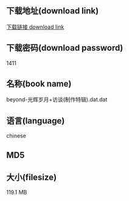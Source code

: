 ## 下载地址(download link)
[下载链接 download link](https://tutu365.netlify.app/?s=beyond-%E5%85%89%E8%BE%89%E5%B2%81%E6%9C%88%2B%E8%AE%BF%E8%B0%88%28%E5%88%B6%E4%BD%9C%E7%89%B9%E8%BE%91%29.dat)

## 下载密码(download password)
1411

## 名称(book name)
beyond-光辉岁月+访谈(制作特辑).dat.dat

## 语言(language)
chinese

## MD5


## 大小(filesize)
119.1 MB
